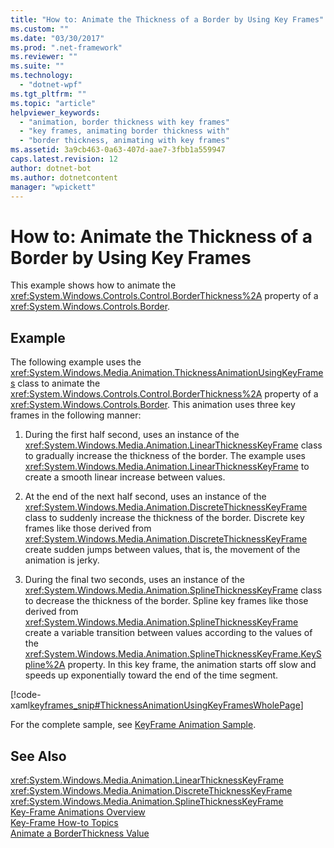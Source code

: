 ```yaml
---
title: "How to: Animate the Thickness of a Border by Using Key Frames"
ms.custom: ""
ms.date: "03/30/2017"
ms.prod: ".net-framework"
ms.reviewer: ""
ms.suite: ""
ms.technology: 
  - "dotnet-wpf"
ms.tgt_pltfrm: ""
ms.topic: "article"
helpviewer_keywords: 
  - "animation, border thickness with key frames"
  - "key frames, animating border thickness with"
  - "border thickness, animating with key frames"
ms.assetid: 3a9cb463-0a63-407d-aae7-3fbb1a559947
caps.latest.revision: 12
author: dotnet-bot
ms.author: dotnetcontent
manager: "wpickett"
---
```

# How to: Animate the Thickness of a Border by Using Key Frames
This example shows how to animate the <xref:System.Windows.Controls.Control.BorderThickness%2A> property of a <xref:System.Windows.Controls.Border>.  
  
## Example  
 The following example uses the <xref:System.Windows.Media.Animation.ThicknessAnimationUsingKeyFrames> class to animate the <xref:System.Windows.Controls.Control.BorderThickness%2A> property of a <xref:System.Windows.Controls.Border>. This animation uses three key frames in the following manner:  
  
1.  During the first half second, uses an instance of the <xref:System.Windows.Media.Animation.LinearThicknessKeyFrame> class to gradually increase the thickness of the border. The example uses <xref:System.Windows.Media.Animation.LinearThicknessKeyFrame> to create a smooth linear increase between values.  
  
2.  At the end of the next half second, uses an instance of the <xref:System.Windows.Media.Animation.DiscreteThicknessKeyFrame> class to suddenly increase the thickness of the border. Discrete key frames like those derived from <xref:System.Windows.Media.Animation.DiscreteThicknessKeyFrame> create sudden jumps between values, that is, the movement of the animation is jerky.  
  
3.  During the final two seconds, uses an instance of the <xref:System.Windows.Media.Animation.SplineThicknessKeyFrame> class to decrease the thickness of the border. Spline key frames like those derived from <xref:System.Windows.Media.Animation.SplineThicknessKeyFrame> create a variable transition between values according to the values of the <xref:System.Windows.Media.Animation.SplineThicknessKeyFrame.KeySpline%2A> property. In this key frame, the animation starts off slow and speeds up exponentially toward the end of the time segment.  
  
 [!code-xaml[keyframes_snip#ThicknessAnimationUsingKeyFramesWholePage](../../../../samples/snippets/xaml/VS_Snippets_Wpf/keyframes_snip/XAML/ThicknessAnimationUsingKeyFramesExample.xaml#thicknessanimationusingkeyframeswholepage)]  
  
 For the complete sample, see [KeyFrame Animation Sample](http://go.microsoft.com/fwlink/?LinkID=160012).  
  
## See Also  
 <xref:System.Windows.Media.Animation.LinearThicknessKeyFrame>   
 <xref:System.Windows.Media.Animation.DiscreteThicknessKeyFrame>   
 <xref:System.Windows.Media.Animation.SplineThicknessKeyFrame>   
 [Key-Frame Animations Overview](../../../../docs/framework/wpf/graphics-multimedia/key-frame-animations-overview.md)   
 [Key-Frame How-to Topics](../../../../docs/framework/wpf/graphics-multimedia/key-frame-animation-how-to-topics.md)   
 [Animate a BorderThickness Value](../../../../docs/framework/wpf/controls/how-to-animate-a-borderthickness-value.md)
